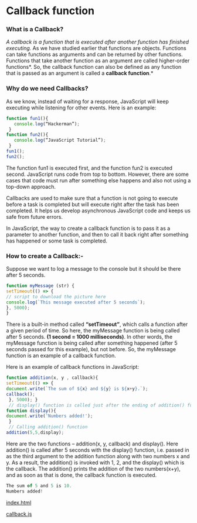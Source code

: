 # Callback function

### What is a Callback?

*A callback is a function that is executed after another function has finished executing.* As we have studied earlier that functions are objects. Functions can take functions as arguments and can be returned by other functions. Functions that take another function as an argument are called higher-order functions*. So, the callback function can also be defined as any function that is passed as an argument is called a **callback function**.*

### Why do we need Callbacks?

As we know, instead of waiting for a response, JavaScript will keep executing while listening for other events. Here is an example:

```jsx
function fun1(){
   console.log(“Hackerman”);
 }
function fun2(){
   console.log(“JavaScript Tutorial”);
 }
fun1();
fun2();
```

The function fun1 is executed first, and the function fun2 is executed second. JavaScript runs code from top to bottom. However, there are some cases that code must run after something else happens and also not using a top-down approach.

Callbacks are used to make sure that a function is not going to execute before a task is completed but will execute right after the task has been completed. It helps us develop asynchronous JavaScript code and keeps us safe from future errors.

In JavaScript, the way to create a callback function is to pass it as a parameter to another function, and then to call it back right after something has happened or some task is completed.

### How to create a Callback:-

Suppose we want to log a message to the console but it should be there after 5 seconds.

```jsx
function myMessage (str) {
setTimeout(() => {
// script to download the picture here
console.log(`This message executed after 5 seconds`);
}, 5000);
}
```

There is a built-in method called **“setTimeout”**, which calls a function after a given period of time. So here, the myMessage function is being called after 5 seconds. **(1 second = 1000 milliseconds)**.
 In other words, the myMessage function is being called after something happened (after 5 seconds passed for this example), but not before. So, the myMessage function is an example of a callback function.

Here is an example of callback functions in JavaScript:

```jsx
function addition(x, y , callback){
setTimeout(() => {
document.write(`The sum of ${x} and ${y} is ${x+y}.`); 
callback(); 
 }, 5000); } 
 // display() function is called just after the ending of addition() function
function display(){ 
document.write('Numbers added!'); 
 } 
 // Calling addition() function
addition(5,5,display);
```

Here are the two functions – addition(x, y, callback) and display(). Here addition() is called after 5 seconds with the display() function, i.e. passed in as the third argument to the addition function along with two numbers x and y. As a result, the addition() is invoked with 1, 2, and the display() which is the callback. The addition() prints the addition of the two numbers(x+y), and as soon as that is done, the callback function is executed.

```jsx
The sum of 5 and 5 is 10.
Numbers added!
```

[index.html](Callback%20function%208f4198baba7a4b1486e62e3629c05daf/index%20html%20d826360cf0114b27acc9c3c242e3faa4.md)

[callback.js](Callback%20function%208f4198baba7a4b1486e62e3629c05daf/callback%20js%20875409c9af9f43ac98c9807ee59567fe.md)